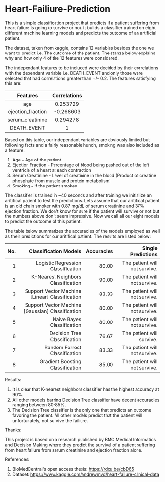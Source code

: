# Heart-Failiure-Prediction

This is a simple classification project that predicts if a patient suffering from heart failure is going to survive or not. It builds a classifier trained on eight different machine learning models and predicts the outcome of an artificial patient. 

The dataset, taken from kaggle, contains 12 variables besides the one we want to predict i.e. The outcome of the patient. The stanza below explains why and how only 4 of the 12 features were considered.

The independant features to be included were decided by their correlations with the dependant variable i.e. DEATH_EVENT and only those were selected that had correlations greater than +/- 0.2. The features satisfying this are:

|Features              |Correlations|
|:--------------------:|:----------:|
|age                   |  0.253729  |
|ejection_fraction     | -0.268603  |
|serum_creatinine      |  0.294278  |
|DEATH_EVENT           |     1      |

Based on this table, our independant variables are obviously limited but following facts and a fairly reasonable hunch, smoking was also included as a feature.

 1) Age - Age of the patient
 2) Ejection Fraction - Percentage of blood being pushed out of the left ventricle of a heart at each contraction
 3) Serum Creatinine - Level of creatinine in the blood (Product of creatine phosphate from muscle and protein metabolism)
 4) Smoking - If the patient smokes
 
The classifier is trained in ~40 seconds and after training we initialize an aritifical patient to test the predictions.
Lets assume that our aritifical patient is an old chain smoker with 0.87 mg/dL of serum creatinine and 37% ejection fraction.
We don't know for sure if the patient will survive or not but the numbers above don't seem impressive.
Now we call all our eight models to predict the outcome of this patient.

The table below summarizes the accuracies of the models employed as well as their predictions for our aritifical patient. The results are listed below:

|No.|Classification Models                            |Accuracies|      Single Predictions     |
|--:|------------------------------------------------:|---------:|----------------------------:|
| 1 |Logistic Regression Classification               |   80.00  |The patient will not survive.|
| 2 |K-Nearest Neighbors Classification               |   90.00  |The patient will not survive.|
| 3 |Support Vector Machine [Linear] Classification   |   83.33  |The patient will not survive.|
| 4 |Support Vector Machine [Gaussian] Classification |   80.00  |The patient will not survive.|
| 5 |Naive Bayes Classification                       |   80.00  |The patient will not survive.|
| 6 |Decision Tree Classification                     |   76.67  |The patient will survive.    |
| 7 |Random Forrest Classification                    |   83.33  |The patient will not survive.|
| 8 |Gradient Boosting Classification                 |   85.00  |The patient will not survive.|

Results:

1) It is clear that K-nearest neighbors classifier has the highest accuracy at 90%.
2) All other models barring Decision Tree classifier have decent accuracies ranging between 80-85%.
3) The Decision Tree classifier is the only one that predicts an outcome favoring the patient. All other models predict that the patient will unfortunately, not survive the failiure.

Thanks: 

This project is based on a research published by BMC Medical Informatics and Decision Making where they predict the survival of a patient suffering from heart failure from serum creatinine and ejection fraction alone. 

References:

1) BioMedCentral's open access thesis: https://rdcu.be/cbD65
2) Dataset: https://www.kaggle.com/andrewmvd/heart-failure-clinical-data
